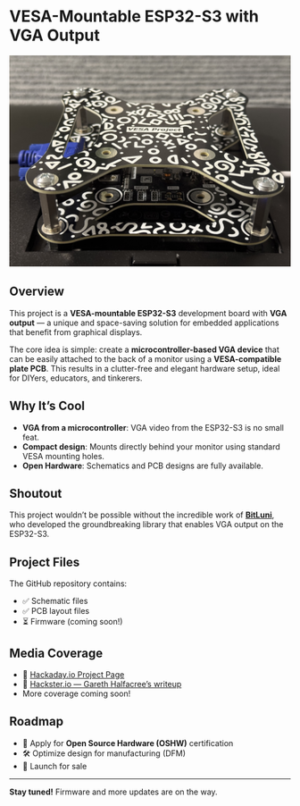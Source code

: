 # VESA-Mountable ESP32-S3 with VGA Output

![](Docs/IMG_1070.jpg)

## Overview

This project is a **VESA-mountable ESP32-S3** development board with **VGA output** — a unique and space-saving solution for embedded applications that benefit from graphical displays.

The core idea is simple: create a **microcontroller-based VGA device** that can be easily attached to the back of a monitor using a **VESA-compatible plate PCB**. This results in a clutter-free and elegant hardware setup, ideal for DIYers, educators, and tinkerers.

## Why It’s Cool

- **VGA from a microcontroller**: VGA video from the ESP32-S3 is no small feat.
- **Compact design**: Mounts directly behind your monitor using standard VESA mounting holes.
- **Open Hardware**: Schematics and PCB designs are fully available.

## Shoutout

This project wouldn’t be possible without the incredible work of **[BitLuni](https://github.com/bitluni)**, who developed the groundbreaking library that enables VGA output on the ESP32-S3.

## Project Files

The GitHub repository contains:

- ✅ Schematic files  
- ✅ PCB layout files  
- ⏳ Firmware (coming soon!)

## Media Coverage

- 🔗 [Hackaday.io Project Page](https://hackaday.io/project/203136-vesa-esp)
- 🔗 [Hackster.io — Gareth Halfacree’s writeup](https://www.hackster.io/news/silard-gal-s-vesa-esp-puts-an-espressif-esp32-s3-on-the-back-of-any-vesa-compatible-display-0b7a13a0985f)
- More coverage coming soon!

## Roadmap

- 📄 Apply for **Open Source Hardware (OSHW)** certification  
- 🛠 Optimize design for manufacturing (DFM)  
- 🛒 Launch for sale  

---

**Stay tuned!** Firmware and more updates are on the way.
